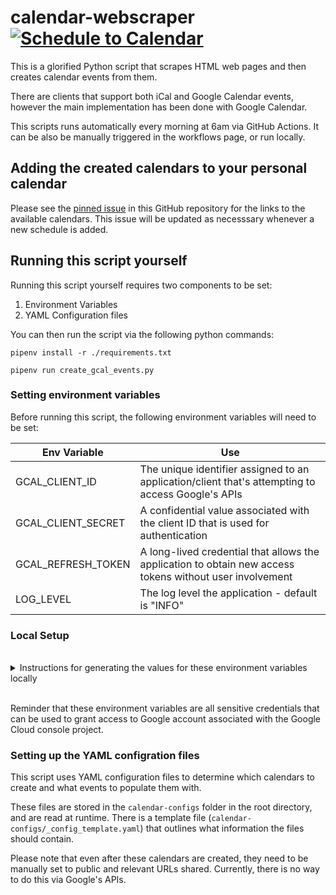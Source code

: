 # calendar-webscraper [![Schedule to Calendar](https://github.com/hrmnfng/calendar-webscraper/actions/workflows/execute-script.yml/badge.svg?branch=main)](https://github.com/hrmnfng/calendar-webscraper/actions/workflows/execute-script.yml?query=branch%3Amain)

This is a glorified Python script that scrapes HTML web pages and then creates calendar events from them.

There are clients that support both iCal and Google Calendar events, however the main implementation has been done with Google Calendar.

This scripts runs automatically every morning at 6am via GitHub Actions. It can be also be manually triggered in the workflows page, or run locally.

## Adding the created calendars to your personal calendar

Please see the [pinned issue](https://github.com/hrmnfng/calendar-webscraper/issues/13) in this GitHub repository for the links to the available calendars. This issue will be updated as necesssary whenever a new schedule is added.

## Running this script yourself

Running this script yourself requires two components to be set:

1. Environment Variables
2. YAML Configuration files

You can then run the script via the following python commands:

```shell
pipenv install -r ./requirements.txt

pipenv run create_gcal_events.py
```

### Setting environment variables

Before running this script, the following environment variables will need to be set:

| Env Variable       | Use                                                                                                      |
| ------------------ | -------------------------------------------------------------------------------------------------------- |
| GCAL_CLIENT_ID     | The unique identifier assigned to an application/client that's attempting to access Google's APIs        |
| GCAL_CLIENT_SECRET | A confidential value associated with the client ID that is used for authentication                       |
| GCAL_REFRESH_TOKEN | A long-lived credential that allows the application to obtain new access tokens without user involvement |
| LOG_LEVEL          | The log level the application - default is "INFO"                                                        |

### Local Setup

<br>
<details>

<summary>Instructions for generating the values for these environment variables locally</summary>

1. Clone down this repository
2. If you don't have one already, create a new project in the Google Cloud console (you may need to sign up - note that Refresh tokens for projects with "Publishing Status" set to `Testing` will expire in 7 days)
3. In that project, navigate to `APIs & Services` > `Credentials` in the left hand menu
4. Generate a new `OAuth Client ID` by clicking on `CREATE CREDENTIALS` in the top bar
    1. Set the Application Type to `Desktop app`
    2. Set the name to whatever you'd like
    3. Click `CREATE` button to proceed
5. When the dialogue box confirming credential creation appears, click on the `DOWNLOAD.JSON`button at the bottom
6. Rename this file to `credentials.json` and add it to the root directory of this repository
7. Run `libs\google_cal_client.py` directly to generate your token credentials (you may uncomment out the print statements at the bottom for easier access)
8. Once you have saved these values as the above environment variables, you are free to delete the `credentials.json` file

</details>
<br>

Reminder that these environment variables are all sensitive credentials that can be used to grant access to Google account associated with the Google Cloud console project. 

### Setting up the YAML configration files

This script uses YAML configuration files to determine which calendars to create and what events to populate them with.

These files are stored in the `calendar-configs` folder in the root directory, and are read at runtime. There is a template file (`calendar-configs/_config_template.yaml`) that outlines what information the files should contain.

Please note that even after these calendars are created, they need to be manually set to public and relevant URLs shared. Currently, there is no way to do this via Google's APIs.
